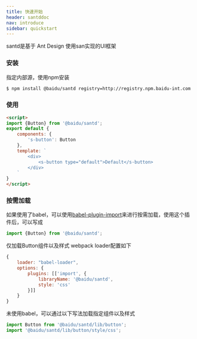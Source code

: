 ```yaml
---
title: 快速开始
header: santddoc
nav: introduce
sidebar: quickstart
---
```


santd是基于 Ant Design 使用san实现的UI框架

### 安装
指定内部源，使用npm安装
``` bash
$ npm install @baidu/santd registry=http://registry.npm.baidu-int.com
```

### 使用

```html
<script>
import {Button} from '@baidu/santd';
export default {
    components: {
        's-button': Button
    },
    template: `
        <div>
            <s-button type="default">Default</s-button>
        </div>
    `
}
</script>
```

### 按需加载
如果使用了babel，可以使用[babel-plugin-import](https://github.com/ant-design/babel-plugin-import)来进行按需加载，使用这个插件后，可以写成
```javascript
import {Button} from '@baidu/santd';
```
仅加载Button组件以及样式
webpack loader配置如下
```javascript
{
    loader: "babel-loader",
    options: {
        plugins: [['import', {
            libraryName: '@baidu/santd',
            style: 'css'
        }]]
    }
}
```
未使用babel，可以通过以下写法加载指定组件以及样式
```javascript
import Button from '@baidu/santd/lib/button';
import '@baidu/santd/lib/button/style/css';
```